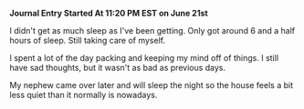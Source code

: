 **Journal Entry Started At 11:20 PM EST on June 21st**

I didn't get as much sleep as I've been getting. Only got around 6 and a half hours of sleep. Still taking care of myself.

I spent a lot of the day packing and keeping my mind off of things. I still have sad thoughts, but it wasn't as bad as previous days.

My nephew came over later and will sleep the night so the house feels a bit less quiet than it normally is nowadays.